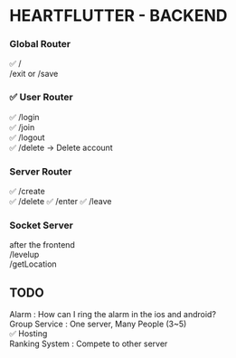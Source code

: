# HEARTFLUTTER - BACKEND

### Global Router

✅ /  
/exit or /save

### ✅ User Router

✅ /login  
✅ /join  
✅ /logout  
✅ /delete -> Delete account

### Server Router

✅ /create  
✅ /delete
✅ /enter
✅ /leave

### Socket Server

after the frontend  
/levelup  
/getLocation

## TODO

Alarm : How can I ring the alarm in the ios and android?  
Group Service : One server, Many People (3~5)  
✅ Hosting  
Ranking System : Compete to other server
